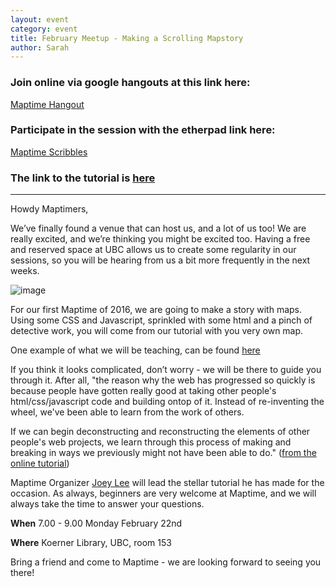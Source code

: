 ```yaml
---
layout: event
category: event
title: February Meetup - Making a Scrolling Mapstory
author: Sarah 
---
```


### Join online via google hangouts at this link here:
[Maptime Hangout](https://talkgadget.google.com/hangouts/_/64k4cln4733ebc33n6zeaq7xxma)

### Participate in the session with the etherpad link here:

[Maptime Scribbles](https://public.etherpad-mozilla.org/p/2015-11-25-maptime-yvr-scribbles)

### The link to the tutorial is [here](https://github.com/joeyklee/mapboxjs-scroll-driven-adventure)
*** 


Howdy Maptimers,

We’ve finally found a venue that can host us, and a lot of us too! We are really excited, and we’re thinking you might be excited too. Having a free and reserved space at UBC allows us to create some regularity in our sessions, so you will be hearing from us a bit more frequently in the next weeks.

![image](https://media.giphy.com/media/XIqCQx02E1U9W/giphy.gif)

For our first Maptime of 2016, we are going to make a story with maps. Using some CSS and Javascript, sprinkled with some html and a pinch of detective work, you will come from our tutorial with you very own map.

One example of what we will be teaching, can be found [here](https://www.mapbox.com/tutorial-sherlock/)

If you think it looks complicated, don’t worry - we will be there to guide you through it. After all, "the reason why the web has progressed so quickly is because people have gotten really good at taking other people's html/css/javascript code and building ontop of it. Instead of re-inventing the wheel, we've been able to learn from the work of others.

If we can begin deconstructing and reconstructing the elements of other people's web projects, we learn through this process of making and breaking in ways we previously might not have been able to do." 
([from the online tutorial](https://github.com/joeyklee/mapboxjs-scroll-driven-adventure))

Maptime Organizer [Joey Lee](https://twitter.com/leejoeyk) will lead the stellar tutorial he has made for the occasion. As always, beginners are very welcome at Maptime, and we will always take the time to answer your questions.

**When** 7.00 - 9.00 Monday February 22nd

**Where** Koerner Library, UBC, room 153

Bring a friend and come to Maptime - we are looking forward to seeing you there! 